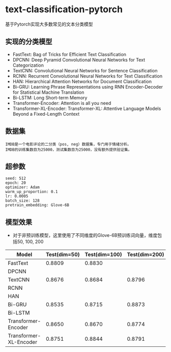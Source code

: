 # text-classification-pytorch
基于Pytorch实现大多数常见的文本分类模型

## 实现的分类模型
* FastText: Bag of Tricks for Efficient Text Classification
* DPCNN: Deep Pyramid Convolutional Neural Networks for Text Categorization 
* TextCNN: Convolutional Neural Networks for Sentence Classification
* RCNN: Recurrent Convolutional Neural Networks for Text Classification 
* HAN: Hierarchical Attention Networks for Document Classification 
* Bi-GRU: Learning Phrase Representations using RNN Encoder-Decoder for Statistical Machine Translation
* Bi-LSTM: Long Short-term Memory
* Transformer-Encoder: Attention is all you need
* Transformer-XL-Encoder: Transformer-XL: Attentive Language Models Beyond a Fixed-Length Context 

## 数据集
    IMDB是一个电影评论的二分类（pos, neg）数据集，专门用于情绪分析。
    IMDB的训练集数目为25000，测试集数目为25000，没有额外提供验证集。

## 超参数
    seed: 512
    epoch: 20
    optimizer: Adam
    warm_up_proportion: 0.1
    lr: 0.0005
    batch_size: 128
    pretrain_embedding: Glove-6B
    
 ## 模型效果
 * 对于非预训练模型，这里使用了不同维度的Glove-6B预训练词向量，维度包括50, 100, 200
 
| Model     | Test(dim=50)   | Test(dim=100)| Test(dim=200)|
| ----------- | ----------- |-----------|-----------|
| FastText   |  0.8809       |   0.8830     |           |     
| DPCNN   |         |        |           |   
| TextCNN  |  0.8676       |     0.8684   |   0.8796        | 
| RCNN   |         |        |           | 
|  HAN  |         |        |           | 
|  Bi-GRU  |    0.8535     |    0.8715    |    0.8873       | 
|  Bi-LSTM  |         |        |           | 
|  Transformer-Encoder  |  0.8650       |   0.8670     |      0.8774     | 
|  Transformer-XL-Encoder  |   0.8751      |  0.8844      |  0.8791         | 
